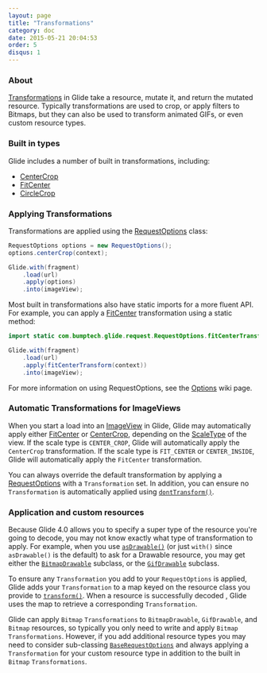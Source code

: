 ```yaml
---
layout: page
title: "Transformations"
category: doc
date: 2015-05-21 20:04:53
order: 5
disqus: 1
---
```


### About

[Transformations][1] in Glide take a resource, mutate it, and return the mutated resource. Typically transformations are used to crop, or apply filters to Bitmaps, but they can also be used to transform animated GIFs, or even custom resource types.

### Built in types

Glide includes a number of built in transformations, including:

* [CenterCrop][4]
* [FitCenter][2]
* [CircleCrop][6]

### Applying Transformations

Transformations are applied using the [RequestOptions][9] class:

```java
RequestOptions options = new RequestOptions();
options.centerCrop(context);

Glide.with(fragment)
    .load(url)
    .apply(options)
    .into(imageView);
```

Most built in transformations also have static imports for a more fluent API. For example, you can apply a [FitCenter][2] transformation using a static method:

```java
import static com.bumptech.glide.request.RequestOptions.fitCenterTransform;

Glide.with(fragment)
    .load(url)
    .apply(fitCenterTransform(context))
    .into(imageView);
```

For more information on using RequestOptions, see the [Options][3] wiki page.

### Automatic Transformations for ImageViews

When you start a load into an [ImageView][7] in Glide, Glide may automatically apply either [FitCenter][2] or [CenterCrop][4], depending on the [ScaleType][8] of the view. If the scale type is ``CENTER_CROP``, Glide will automatically apply the ``CenterCrop`` transformation. If the scale type is ``FIT_CENTER`` or ``CENTER_INSIDE``, Glide will automatically apply the ``FitCenter`` transformation.

You can always override the default transformation by applying a [RequestOptions][9] with a ``Transformation`` set. In addition, you can ensure no ``Transformation`` is automatically applied using [``dontTransform()``][10].

### Application and custom resources

Because Glide 4.0 allows you to specify a super type of the resource you're going to decode, you may not know exactly what type of transformation to apply. For example, when you use [``asDrawable()``][11] (or just ``with()`` since ``asDrawable()`` is the default) to ask for a Drawable resource, you may get either the [``BitmapDrawable``][12] subclass, or the [``GifDrawable``][13] subclass. 

To ensure any ``Transformation`` you add to your ``RequestOptions`` is applied, Glide adds your ``Transformation`` to a map keyed on the resource class you provide to [``transform()``][14]. When a resource is successfully decoded , Glide uses the map to retrieve a corresponding ``Transformation``. 

Glide can apply ``Bitmap`` ``Transformations`` to ``BitmapDrawable``, ``GifDrawable``, and ``Bitmap`` resources, so typically you only need to write and apply ``Bitmap`` ``Transformations``. However, if you add additional resource types you may need to consider sub-classing [``BaseRequestOptions``][15] and always applying a ``Transformation`` for your custom resource type in addition to the built in ``Bitmap`` ``Transformations``.


[1]: http://bumptech.github.io/glide/javadocs/400/com/bumptech/glide/load/Transformation.html
[2]: http://bumptech.github.io/glide/javadocs/400/com/bumptech/glide/load/resource/bitmap/FitCenter.html
[3]: doc/options.html
[4]: http://bumptech.github.io/glide/javadocs/400/com/bumptech/glide/load/resource/bitmap/CenterCrop.html
[6]: http://bumptech.github.io/glide/javadocs/400/com/bumptech/glide/load/resource/bitmap/CircleCrop.html
[7]: http://developer.android.com/reference/android/widget/ImageView.html
[8]: http://developer.android.com/reference/android/widget/ImageView.ScaleType.html
[9]: http://bumptech.github.io/glide/javadocs/400/com/bumptech/glide/request/RequestOptions.html
[10]: http://bumptech.github.io/glide/javadocs/400/com/bumptech/glide/request/BaseRequestOptions.html#dontTransform()
[11]: http://bumptech.github.io/glide/javadocs/400/com/bumptech/glide/RequestManager.html#asDrawable()
[12]: http://developer.android.com/reference/android/graphics/drawable/BitmapDrawable.html
[13]: http://bumptech.github.io/glide/javadocs/400/com/bumptech/glide/load/resource/gif/GifDrawable.html
[14]: http://bumptech.github.io/glide/javadocs/400/com/bumptech/glide/request/BaseRequestOptions.html#transform(java.lang.Class,%20com.bumptech.glide.load.Transformation)
[15]: http://bumptech.github.io/glide/javadocs/400/com/bumptech/glide/request/BaseRequestOptions.html
